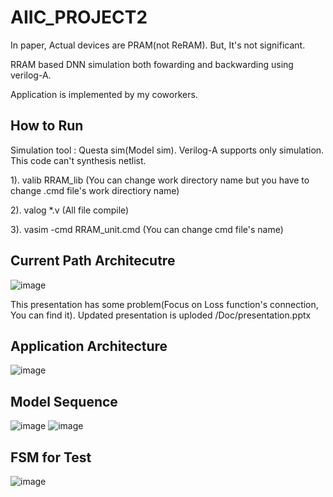 # AIIC_PROJECT2
In paper, Actual devices are PRAM(not ReRAM). But, It's not significant.

RRAM based DNN simulation both fowarding and backwarding using verilog-A.

Application is implemented by my coworkers.

## How to Run
Simulation tool : Questa sim(Model sim). Verilog-A supports only simulation. This code can't synthesis netlist.

1). valib RRAM_lib (You can change work directory name but you have to change .cmd file's work directiory name)

2). valog *.v (All file compile)

3). vasim -cmd RRAM_unit.cmd (You can change cmd file's name)

## Current Path Architecutre
![image](https://user-images.githubusercontent.com/109369687/204360414-39a79b8f-842f-4891-a162-0ff270cb142d.png)

This presentation has some problem(Focus on Loss function's connection, You can find it). Updated presentation is uploded /Doc/presentation.pptx
## Application Architecture
![image](https://user-images.githubusercontent.com/109369687/204360681-de30c5bc-4ecd-4a9f-9f31-124859808208.png)

## Model Sequence
![image](https://user-images.githubusercontent.com/109369687/204360818-f0357d3c-84eb-4749-b586-2755a47b08b4.png)
![image](https://user-images.githubusercontent.com/109369687/204360913-465b83cb-d232-4462-ad06-94c84df69a76.png)

## FSM for Test
![image](https://user-images.githubusercontent.com/109369687/204361054-f372e1b7-21ca-4807-9a80-320caa900daa.png)
